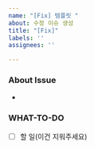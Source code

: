 ```yaml
---
name: "[Fix] 템플릿 "
about: 수정 이슈 생성
title: "[Fix]"
labels: ''
assignees: ''

---
```


### About Issue
<!-- 무엇을 수정할 것인가 -->
-

### WHAT-TO-DO
<!-- 진행할 작업을 나열하며 할 일을 정확히 파악합니다. -->
- [ ] 할 일(이건 지워주세요)

